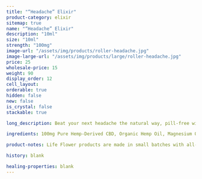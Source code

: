 ```yaml
---
title: "“Headache” Elixir"
product-category: elixir
sitemap: true
name: "“Headache” Elixir"
description: "10ml"
size: "10ml"
strength: "100mg"
image-url: "/assets/img/products/roller-headache.jpg"
image-large-url: "/assets/img/products/large/roller-headache.jpg"
price: 25
wholesale-price: 15
weight: 90
display_order: 12
cell_layout:
orderable: true
hidden: false
new: false
is_crystal: false
stackable: true

long_description: Beat your next headache the natural way, pill-free with a blend of nature's many solutions. Infused Sweet Almond oil is paired with healing essential oils that have been proven over and over to kick headaches and migraines- Infused with corresponding organic herbs to provide extra minerals, nutrients and healing benefits. Includes a cleansed and charged quartz crystal chip to amplify it all.

ingredients: 100mg Pure Hemp-Derived CBD, Organic Hemp Oil, Magnesium Oil, Blend of Therapeutic-grade Essential Oils, Organic Herbs, Sunflower Lecithin, Vitamin E, Cleansed & Charged Crystal.

product-notes: Life Flower products are made in small batches with all-natural and boutique ingredients. Orders are processed and shipped in 7-10 days.

history: blank

healing-properties: blank
---
```

